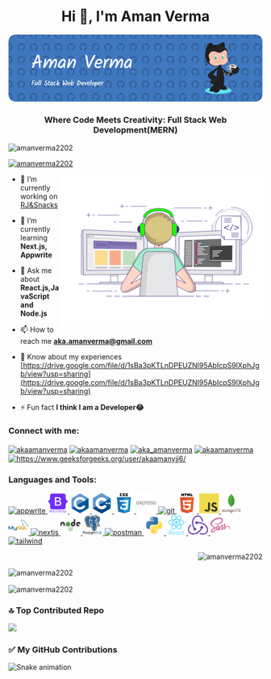 <h1 align="center">Hi 👋, I'm Aman Verma</h1>
<div align="center"> <img src="https://raw.githubusercontent.com/AmanVerma2202/AmanVerma2202/main/header.png"> </div>
<h3 align="center">Where Code Meets Creativity: Full Stack Web Development(MERN)</h3>

<p align="left"> <img src="https://komarev.com/ghpvc/?username=amanverma2202&label=Profile%20views&color=0e75b6&style=flat" alt="amanverma2202" /> </p>


<p align="left"> <a href="https://github.com/ryo-ma/github-profile-trophy"><img src="https://github-profile-trophy.vercel.app/?username=amanverma2202" alt="amanverma2202" /></a> </p>
<img align="right" alt="Coding" width="400" src="https://raw.githubusercontent.com/devSouvik/devSouvik/master/gif3.gif">

- 🔭 I’m currently working on [RJ&Snacks](https://github.com/AmanVerma2202/RJ-Snacks)

- 🌱 I’m currently learning **Next.js, Appwrite**

- 💬 Ask me about **React.js,JavaScript and Node.js**

- 📫 How to reach me **aka.amanverma@gmail.com**

- 📄 Know about my experiences [https://drive.google.com/file/d/1sBa3pKTLnDPEUZNl95AbIcpS9lXphJgb/view?usp=sharing](https://drive.google.com/file/d/1sBa3pKTLnDPEUZNl95AbIcpS9lXphJgb/view?usp=sharing)

- ⚡ Fun fact **I think I am a Developer😂**

<h3 align="left">Connect with me:</h3>
<p align="left">
<a href="https://twitter.com/akaamanverma" target="blank"><img align="center" src="https://raw.githubusercontent.com/rahuldkjain/github-profile-readme-generator/master/src/images/icons/Social/twitter.svg" alt="akaamanverma" height="30" width="40" /></a>
<a href="https://linkedin.com/in/akaamanverma" target="blank"><img align="center" src="https://raw.githubusercontent.com/rahuldkjain/github-profile-readme-generator/master/src/images/icons/Social/linked-in-alt.svg" alt="akaamanverma" height="30" width="40" /></a>
<a href="https://instagram.com/aka_amanverma" target="blank"><img align="center" src="https://raw.githubusercontent.com/rahuldkjain/github-profile-readme-generator/master/src/images/icons/Social/instagram.svg" alt="aka_amanverma" height="30" width="40" /></a>
<a href="https://www.leetcode.com/akaamanverma" target="blank"><img align="center" src="https://raw.githubusercontent.com/rahuldkjain/github-profile-readme-generator/master/src/images/icons/Social/leet-code.svg" alt="akaamanverma" height="30" width="40" /></a>
<a href="https://auth.geeksforgeeks.org/user/https://www.geeksforgeeks.org/user/akaamanyjj6/" target="blank"><img align="center" src="https://raw.githubusercontent.com/rahuldkjain/github-profile-readme-generator/master/src/images/icons/Social/geeks-for-geeks.svg" alt="https://www.geeksforgeeks.org/user/akaamanyjj6/" height="30" width="40" /></a>
</p>

<h3 align="left">Languages and Tools:</h3>
<p align="left"> <a href="https://appwrite.io" target="_blank" rel="noreferrer"> <img src="https://www.vectorlogo.zone/logos/appwriteio/appwriteio-icon.svg" alt="appwrite" width="40" height="40"/> </a> <a href="https://getbootstrap.com" target="_blank" rel="noreferrer"> <img src="https://raw.githubusercontent.com/devicons/devicon/master/icons/bootstrap/bootstrap-plain-wordmark.svg" alt="bootstrap" width="40" height="40"/> </a> <a href="https://www.cprogramming.com/" target="_blank" rel="noreferrer"> <img src="https://raw.githubusercontent.com/devicons/devicon/master/icons/c/c-original.svg" alt="c" width="40" height="40"/> </a> <a href="https://www.w3schools.com/cpp/" target="_blank" rel="noreferrer"> <img src="https://raw.githubusercontent.com/devicons/devicon/master/icons/cplusplus/cplusplus-original.svg" alt="cplusplus" width="40" height="40"/> </a> <a href="https://www.w3schools.com/css/" target="_blank" rel="noreferrer"> <img src="https://raw.githubusercontent.com/devicons/devicon/master/icons/css3/css3-original-wordmark.svg" alt="css3" width="40" height="40"/> </a> <a href="https://expressjs.com" target="_blank" rel="noreferrer"> <img src="https://raw.githubusercontent.com/devicons/devicon/master/icons/express/express-original-wordmark.svg" alt="express" width="40" height="40"/> </a> <a href="https://git-scm.com/" target="_blank" rel="noreferrer"> <img src="https://www.vectorlogo.zone/logos/git-scm/git-scm-icon.svg" alt="git" width="40" height="40"/> </a> <a href="https://www.w3.org/html/" target="_blank" rel="noreferrer"> <img src="https://raw.githubusercontent.com/devicons/devicon/master/icons/html5/html5-original-wordmark.svg" alt="html5" width="40" height="40"/> </a> <a href="https://developer.mozilla.org/en-US/docs/Web/JavaScript" target="_blank" rel="noreferrer"> <img src="https://raw.githubusercontent.com/devicons/devicon/master/icons/javascript/javascript-original.svg" alt="javascript" width="40" height="40"/> </a> <a href="https://www.mongodb.com/" target="_blank" rel="noreferrer"> <img src="https://raw.githubusercontent.com/devicons/devicon/master/icons/mongodb/mongodb-original-wordmark.svg" alt="mongodb" width="40" height="40"/> </a> <a href="https://www.mysql.com/" target="_blank" rel="noreferrer"> <img src="https://raw.githubusercontent.com/devicons/devicon/master/icons/mysql/mysql-original-wordmark.svg" alt="mysql" width="40" height="40"/> </a> <a href="https://nextjs.org/" target="_blank" rel="noreferrer"> <img src="https://cdn.worldvectorlogo.com/logos/nextjs-2.svg" alt="nextjs" width="40" height="40"/> </a> <a href="https://nodejs.org" target="_blank" rel="noreferrer"> <img src="https://raw.githubusercontent.com/devicons/devicon/master/icons/nodejs/nodejs-original-wordmark.svg" alt="nodejs" width="40" height="40"/> </a> <a href="https://www.postgresql.org" target="_blank" rel="noreferrer"> <img src="https://raw.githubusercontent.com/devicons/devicon/master/icons/postgresql/postgresql-original-wordmark.svg" alt="postgresql" width="40" height="40"/> </a> <a href="https://postman.com" target="_blank" rel="noreferrer"> <img src="https://www.vectorlogo.zone/logos/getpostman/getpostman-icon.svg" alt="postman" width="40" height="40"/> </a> <a href="https://www.python.org" target="_blank" rel="noreferrer"> <img src="https://raw.githubusercontent.com/devicons/devicon/master/icons/python/python-original.svg" alt="python" width="40" height="40"/> </a> <a href="https://reactjs.org/" target="_blank" rel="noreferrer"> <img src="https://raw.githubusercontent.com/devicons/devicon/master/icons/react/react-original-wordmark.svg" alt="react" width="40" height="40"/> </a> <a href="https://redux.js.org" target="_blank" rel="noreferrer"> <img src="https://raw.githubusercontent.com/devicons/devicon/master/icons/redux/redux-original.svg" alt="redux" width="40" height="40"/> </a> <a href="https://sass-lang.com" target="_blank" rel="noreferrer"> <img src="https://raw.githubusercontent.com/devicons/devicon/master/icons/sass/sass-original.svg" alt="sass" width="40" height="40"/> </a> <a href="https://tailwindcss.com/" target="_blank" rel="noreferrer"> <img src="https://www.vectorlogo.zone/logos/tailwindcss/tailwindcss-icon.svg" alt="tailwind" width="40" height="40"/> </a> </p>

<p>&nbsp;<img align="right" src="https://github-readme-stats.vercel.app/api?username=amanverma2202&show_icons=true&locale=en" alt="amanverma2202" /></p>
<p><img align="center" src="https://github-readme-stats.vercel.app/api/top-langs?username=amanverma2202&show_icons=true&locale=en&layout=compact" alt="amanverma2202" /></p>


<p><img align="center" src="https://github-readme-streak-stats.herokuapp.com/?user=amanverma2202&" alt="amanverma2202" /></p>

### 🔝 Top Contributed Repo
![](https://github-contributor-stats.vercel.app/api?username=AmanVerma2202&limit=5&theme=flat&combine_all_yearly_contributions=true)

### ✅ My GitHub Contributions
![Snake animation](https://github.com/AmanVerma2202/AmanVerma2202/blob/output/github-contribution-grid-snake.svg)

